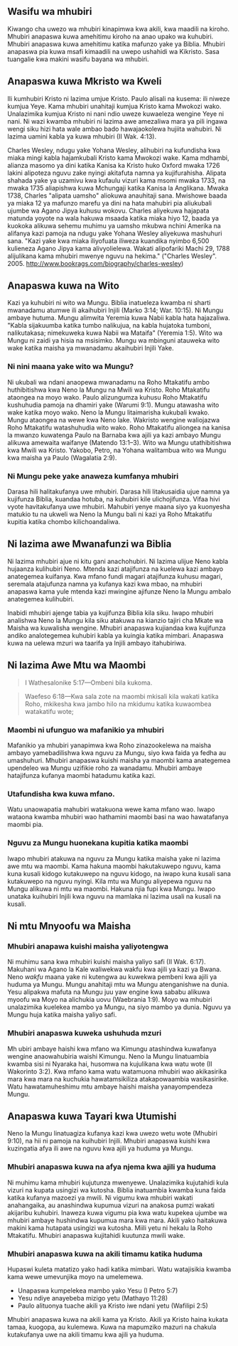## Wasifu wa mhubiri

Kiwango cha uwezo wa mhubiri kinapimwa kwa akili, kwa maadili na kiroho. Mhubiri anapaswa kuwa amehitimu kiroho na anao upako wa kuhubiri. Mhubiri anapaswa kuwa amehitimu katika mafunzo yake ya Biblia. Mhubiri anapaswa pia kuwa msafi kimaadili na uwepo ushahidi wa Kikristo. Sasa tuangalie kwa makini wasifu bayana wa mhubiri.

## Anapaswa kuwa Mkristo wa Kweli

Ili kumhubiri Kristo ni lazima umjue Kristo. Paulo alisali na kusema: ili niweze kumjua Yeye. Kama mhubiri unahitaji kumjua Kristo kama Mwokozi wako. Unalazimika kumjua Kristo ni nani ndio uweze kuwaeleza wengine Yeye ni nani. Ni wazi kwamba mhubiri ni lazima awe amezaliwa mara ya pili ingawa wengi siku hizi hata wale ambao bado hawajaokolewa hujiita wahubiri. Ni lazima uamini kabla ya kuwa mhubiri (II Wak. 4:13).

Charles Wesley, ndugu yake Yohana Wesley, alihubiri na kufundisha kwa miaka mingi kabla hajamkubali Kristo kama Mwokozi wake. Kama mdhambi, alianza masomo ya dini katika Kanisa ka Kristo huko Oxford mwaka 1726 lakini alipoteza nguvu zake nyingi akitafuta namna ya kujifurahisha. Alipata shahada yake ya uzamivu kwa kufaulu vizuri kama msomi mwaka 1733, na mwaka 1735 aliapishwa kuwa Mchungaji katika Kanisa la Anglikana. Mwaka 1738, Charles "alipata uamsho" aliokuwa anauhitaji sana. Mwishowe baada ya miaka 12 ya mafunzo marefu ya dini na hata mahubiri pia aliukubali ujumbe wa Agano Jipya kuhusu wokovu. Charles aliyekuwa hajapata matunda yoyote na wala hakuwa msaada katika miaka hiyo 12, baada ya kuokoka alikuwa sehemu muhimu ya uamsho mkubwa nchini Amerika na alifanya kazi pamoja na ndugu yake Yohana Wesley aliyekuwa mashuhuri sana. "Kazi yake kwa miaka iliyofuata iliweza kuandika nyimbo 6,500 kulieneza Agano Jipya kama alivyolielewa. Wakati alipofariki Machi 29, 1788 alijulikana kama mhubiri mwenye nguvu na hekima." ("Charles Wesley". 2005. http://www.bookrags.com/biography/charles-wesley)

## Anapaswa kuwa na Wito

Kazi ya kuhubiri ni wito wa Mungu. Biblia inatueleza kwamba ni sharti mwanadamu atumwe ili akaihubiri Injili (Marko 3:14; War. 10:15). Ni Mungu ambaye hutuma. Mungu alimwita Yeremia kuwa Nabii kabla hata hajazaliwa. "Kabla sijakuumba katika tumbo nalikujua, na kabla hujatoka tumboni, nalikutakasa; nimekuweka kuwa Nabii wa Mataifa" (Yeremia 1:5). Wito wa Mungu ni zaidi ya hisia na msisimko. Mungu wa mbinguni atauweka wito wake katika maisha ya mwanadamu akaihubiri Injili Yake.

### Ni nini maana yake wito wa Mungu? 

Ni ukubali wa ndani anaopewa mwanadamu na Roho Mtakatifu ambo huthibitishwa kwa Neno la Mungu na Mwili wa Kristo. Roho Mtakatifu ataongea na moyo wako. Paulo alizungumza kuhusu Roho Mtakatifu kushuhudia pamoja na dhamiri yake (Warumi 9:1). Mungu atawasha wito wake katika moyo wako. Neno la Mungu litaimarisha kukubali kwako. Mungu ataongea na wewe kwa Neno lake. Wakristo wengine waliojazwa Roho Mtakatifu watashuhudia wito wako. Roho Mtakatifu aliongea na kanisa la mwanzo kuwatenga Paulo na Barnaba kwa ajili ya kazi ambayo Mungu alikuwa amewaita waifanye (Matendo 13:1–3). Wito wa Mungu utathibitishwa kwa Mwili wa Kristo. Yakobo, Petro, na Yohana walitambua wito wa Mungu kwa maisha ya Paulo (Wagalatia 2:9).

### Ni Mungu peke yake anaweza kumfanya mhubiri
 
Darasa hili halitakufanya uwe mhubiri. Darasa hili litakusaidia ujue namna ya kujifunza Biblia, kuandaa hotuba, na kuhubiri kile ulichojifunza. Vifaa hivi vyote havitakufanya uwe mhubiri. Mahubiri yenye maana siyo ya kuonyesha matukio tu na ukweli wa Neno la Mungu bali ni kazi ya Roho Mtakatifu kupitia katika chombo kilichoandaliwa.

## Ni lazima awe Mwanafunzi wa Biblia

Ni lazima mhubiri ajue ni kitu gani anachohubiri. Ni lazima ulijue Neno kabla hujaanza kulihubiri Neno. Mtenda kazi atajifunza na kuelewa kazi ambayo anategemea kuifanya. Kwa mfano fundi magari atajifunza kuhusu magari, seremala atajufunza namna ya kufanya kazi kwa mbao, na mhubiri anapaswa kama yule mtenda kazi mwingine ajifunze Neno la Mungu ambalo anategemea kulihubiri.

Inabidi mhubiri ajenge tabia ya kujifunza Biblia kila siku. Iwapo mhubiri analishwa Neno la Mungu kila siku atakuwa na kianzio tajiri cha Mkate wa Maisha wa kuwalisha wengine. Mhubiri anapaswa kujiandaa kwa kujifunza andiko analotegemea kuhubiri kabla ya kuingia katika mimbari. Anapaswa kuwa na uelewa mzuri wa taarifa ya Injili ambayo itahubiriwa.	
	
## Ni lazima Awe Mtu wa Maombi

> I Wathesalonike 5:17—Ombeni bila kukoma. 

> Waefeso 6:18—Kwa sala zote na maombi mkisali kila wakati katika Roho, mkikesha kwa jambo hilo na mkidumu katika kuwaombea watakatifu wote;

### Maombi ni ufunguo wa mafanikio ya mhubiri 

Mafanikio ya mhubiri yanapimwa kwa Roho zinazookelewa na maisha ambayo yamebadilishwa kwa nguvu za Mungu, siyo kwa faida ya fedha au umashuhuri. Mhubiri anapaswa kuishi maisha ya maombi kama anategemea upendeleo wa Mungu uzifikie roho za wanadamu. Mhubiri ambaye hatajifunza kufanya maombi hatadumu katika kazi. 

### Utafundisha kwa kuwa mfano. 

Watu unaowapatia mahubiri watakuona wewe kama mfano wao. Iwapo wataona kwamba mhubiri wao hathamini maombi basi na wao hawatafanya maombi pia. 

### Nguvu za Mungu huonekana kupitia katika maombi 

Iwapo mhubiri atakuwa na nguvu za Mungu katika maisha yake ni lazima awe mtu wa maombi. Kama hakuna maombi hakutakuwepo nguvu, kama kuna kusali kidogo kutakuwepo na nguvu kidogo, na iwapo kuna kusali sana kutakuwepo na nguvu nyingi. Kila mtu wa Mungu aliyepewa nguvu na Mungu alikuwa ni mtu wa maombi. Hakuna njia fupi kwa Mungu. Iwapo unataka kuihubiri Injili kwa nguvu na mamlaka ni lazima usali na kusali na kusali. 

## Ni mtu Mnyoofu wa Maisha

### Mhubiri anapawa kuishi maisha yaliyotengwa

Ni muhimu sana kwa mhubiri kuishi maisha yaliyo safi (II Wak. 6:17). Makuhani wa Agano la Kale waliwekwa wakfu kwa ajili ya kazi ya Bwana. Neno _wakfu_ maana yake ni kutengwa au kuwekwa pembeni kwa ajili ya huduma ya Mungu. Mungu anahitaji mtu wa Mungu atenganishwe na dunia. Yesu alipakwa mafuta na Mungu juu yaw engine kwa sababu alikuwa myoofu wa Moyo na alichukia uovu (Waebrania 1:9). Moyo wa mhubiri unalazimika kuelekea mambo ya Mungu, na siyo mambo ya dunia. Nguvu ya Mungu huja katika maisha yaliyo safi. 

### Mhubiri anapaswa kuweka ushuhuda mzuri

Mh ubiri ambaye haishi kwa mfano wa Kimungu atashindwa kuwafanya wengine anaowahubiria waishi Kimungu. Neno la Mungu linatuambia kwamba sisi ni Nyaraka hai, husomwa na kujulikana kwa watu wote (II Wakorinto 3:2). Kwa mfano kama watu watamuona mhubiri wao akikasirika mara kwa mara na kuchukia hawatamsikiliza atakapowaambia wasikasirike. Watu hawatamuheshimu mtu ambaye haishi maisha yanayompendeza Mungu.

## Anapaswa kuwa Tayari kwa Utumishi

Neno la Mungu linatuagiza kufanya kazi kwa uwezo wetu wote (Mhubiri 9:10), na hii ni pamoja na kuihubiri Injili. Mhubiri anapaswa kuishi kwa kuzingatia afya ili awe na nguvu kwa ajili ya huduma ya Mungu. 

### Mhubiri anapaswa kuwa na afya njema kwa ajili ya huduma 

Ni muhimu kama mhubiri kujutunza mwenyewe. Unalazimika kujutahidi kula vizuri na kupata usingizi wa kutosha. Biblia inatuambia kwamba kuna faida katika kufanya mazoezi ya mwili. Ni vigumu kwa mhubiri wakati anahangaika, au anashindwa kupumua vizuri na anakosa pumzi wakati akijaribu kuhubiri. Inaweza kuwa vigumu pia kwa watu kupekea ujumbe wa mhubiri ambaye hushindwa kupumua mara kwa mara. Akili yako haitakuwa makini kama hutapata usingizi wa kutosha. Miili yetu ni hekalu la Roho Mtakatifu. Mhubiri anapaswa kujitahidi kuutunza mwili wake. 

### Mhubiri anapaswa kuwa na akili timamu katika huduma

Hupaswi kuleta matatizo yako hadi katika mimbari. Watu watajisikia kwamba kama wewe umevunjika moyo na umelemewa.
 
* Unapaswa kumpelekea mambo yako Yesu (I Petro 5:7)
* Yesu ndiye anayebeba mizigo yetu (Mathayo 11:28)
* Paulo alituonya tuache akili ya Kristo iwe ndani yetu (Wafilipi 2:5) 

Mhubiri anapaswa kuwa na akili kama ya Kristo. Akili ya Kristo haina kukata tamaa, kuogopa, au kulemewa. Kuwa na mapumziko mazuri na chakula kutakufanya uwe na akili timamu kwa ajili ya huduma.

